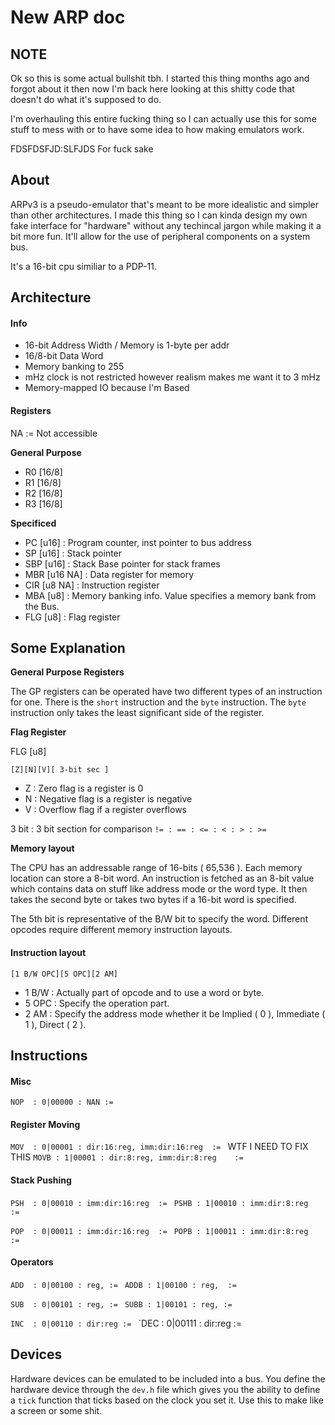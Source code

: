 New ARP doc
===========

NOTE
-----------
Ok so this is some actual bullshit tbh.
I started this thing months ago and forgot about it then now I'm back here looking
at this shitty code that doesn't do what it's supposed to do.

I'm overhauling this entire fucking thing so I can actually use this for some stuff to mess with
or to have some idea to how making emulators work.

FDSFDSFJD:SLFJDS For fuck sake

About
------------
ARPv3 is a pseudo-emulator that's meant to be more idealistic and simpler than other architectures. I made this thing so I can kinda design my own
fake interface for "hardware" without any techincal jargon  while making it a bit more fun. It'll allow for the use of peripheral components on a
system bus.

It's a 16-bit cpu similiar to a PDP-11.

Architecture
------------

#### Info ####
* 16-bit Address Width / Memory is 1-byte per addr
* 16/8-bit Data Word
* Memory banking to 255
* mHz clock is not restricted however realism makes me want it to 3 mHz
* Memory-mapped IO because I'm Based

#### Registers ####

NA := Not accessible

**General Purpose**
* R0 [16/8]
* R1 [16/8]
* R2 [16/8]
* R3 [16/8]

**Specificed**
* PC  [u16]          : Program counter, inst pointer to bus address
* SP  [u16]          : Stack pointer
* SBP [u16]          : Stack Base pointer for stack frames
* MBR [u16 NA]       : Data register for memory
* CIR [u8 NA]       : Instruction register
* MBA [u8]           : Memory banking info. Value specifies a memory bank from the Bus.
* FLG [u8]           : Flag register

Some Explanation
-------------------

**General Purpose Registers**

The GP registers can be operated have two different types of an instruction for one. There is the `short` instruction
and the `byte` instruction. The `byte` instruction only takes the least significant side of the register.

**Flag Register**

FLG [u8]

`[Z][N][V][ 3-bit sec ]`

* Z : Zero flag is a register is 0
* N : Negative flag is a register is negative
* V : Overflow flag if a register overflows

3 bit : 3 bit section for comparison
`!= : == : <= : < : > : >=`

**Memory layout**

The CPU has an addressable range of 16-bits ( 65,536 ). Each memory location can store a 8-bit word.
An instruction is fetched as an 8-bit value which contains data on stuff like address mode or the word type.
It then takes the second byte or takes two bytes if a 16-bit word is specified.

The 5th bit is representative of the B/W bit to specify the word.
Different opcodes require different memory instruction layouts.


#### Instruction layout ####

`[1 B/W OPC][5 OPC][2 AM]`

* 1 B/W : Actually part of opcode and to use a word or byte.
* 5 OPC : Specify the operation part.
* 2 AM  : Specify the address mode whether it be Implied ( 0 ), Immediate ( 1 ), Direct ( 2 ).

Instructions
------------

#### Misc ####
`NOP  : 0|00000 : NAN := `

#### Register Moving ####
`MOV  : 0|00001 : dir:16:reg, imm:dir:16:reg  := ` WTF I NEED TO FIX THIS
`MOVB : 1|00001 : dir:8:reg, imm:dir:8:reg    := `

#### Stack Pushing ####
`PSH  : 0|00010 : imm:dir:16:reg  := `
`PSHB : 1|00010 : imm:dir:8:reg   := `

`POP  : 0|00011 : imm:dir:16:reg  := `
`POPB : 1|00011 : imm:dir:8:reg   := `

#### Operators ####
`ADD  : 0|00100 : reg, := `
`ADDB : 1|00100 : reg,  := `

`SUB  : 0|00101 : reg, := `
`SUBB : 1|00101 : reg, := `

`INC  : 0|00110 : dir:reg := `
`DEC  : 0|00111 : dir:reg :=


Devices
-------------------
Hardware devices can be emulated to be included into a bus. You define the hardware device
through the `dev.h` file which gives you the ability to define a `tick` function that
ticks based on the clock you set it. Use this to make like a screen or some shit.
